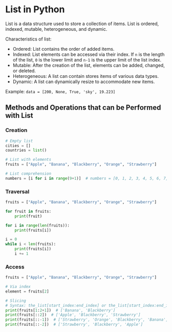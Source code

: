 # List in Python

List is a data structure used to store a collection of items. List is ordered, indexed, mutable, heterogeneous, and
dynamic.

Characteristics of list:

- Ordered: List contains the order of added items.
- Indexed: List elements can be accessed via their index. If `n` is the length of the list, `0` is the lower limit and
  `n-1` is the upper limit of the list index.
- Mutable: After the creation of the list, elements can be added, changed, or deleted.
- Heterogeneous: A list can contain stores items of various data types.
- Dynamic: A list can dynamically resize to accommodate new items.

Example: `data = [200, None, True, 'sky', 19.223]`

## Methods and Operations that can be Performed with List

### Creation

```python
# Empty list
cities = []
countries = list()

# List with elements
fruits = ["Apple", "Banana", "Blackberry", "Orange", "Strawberry"]

# List comprehension
numbers = [i for i in range(9+1)]  # numbers = [0, 1, 2, 3, 4, 5, 6, 7, 8, 9]
```

### Traversal

```python
fruits = ["Apple", "Banana", "Blackberry", "Orange", "Strawberry"]

for fruit in fruits:
    print(fruit)

for i in range(len(fruits)):
    print(fruits[i])

i = 0
while i < len(fruits):
    print(fruits[i])
    i += 1
```

### Access

```python
fruits = ["Apple", "Banana", "Blackberry", "Orange", "Strawberry"]

# Via index
element = fruits[2]

# Slicing
# Syntax: the_list[start_index:end_index] or the_list[start_index:end_index:step_size]
print(fruits[1:2+1])  # ['Banana', 'Blackberry']
print(fruits[::2])  # ['Apple', 'Blackberry', 'Strawberry']
print(fruits[::-1])  # ['Strawberry', 'Orange', 'Blackberry', 'Banana', 'Apple']
print(fruits[::-2])  # ['Strawberry', 'Blackberry', 'Apple']
```
